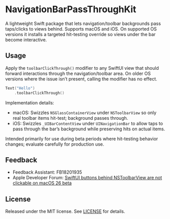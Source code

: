 # NavigationBarPassThroughKit

A lightweight Swift package that lets navigation/toolbar backgrounds pass taps/clicks to views behind. Supports macOS and iOS. On supported OS versions it installs a targeted hit-testing override so views under the bar become interactive.

## Usage

Apply the `toolbarClickThrough()` modifier to any SwiftUI view that should forward interactions through the navigation/toolbar area. On older OS versions where the issue isn’t present, calling the modifier has no effect.

```swift
Text("Hello")
    .toolbarClickThrough()
```

Implementation details:
- macOS: Swizzles `NSGlassContainerView` under `NSToolbarView` so only real toolbar items hit-test; background passes through.
- iOS: Swizzles `_UIBarContentView` under `UINavigationBar` to allow taps to pass through the bar’s background while preserving hits on actual items.

Intended primarily for use during beta periods where hit-testing behavior changes; evaluate carefully for production use.

## Feedback

- Feedback Assistant: FB18201935
- Apple Developer Forum: [SwiftUI buttons behind NSToolbarView are not clickable on macOS 26 beta](https://developer.apple.com/forums/thread/788928)

## License

Released under the MIT license. See [LICENSE](LICENSE) for details.
